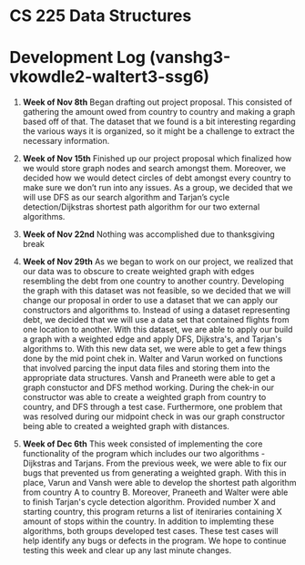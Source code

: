 # CS 225 Data Structures

# Development Log (vanshg3-vkowdle2-waltert3-ssg6)

1. **Week of Nov 8th** 
Began drafting out project proposal. This consisted of gathering the amount owed from country to country and making a graph based off of that. The dataset that we found is a bit interesting regarding the various ways it is organized, so it might be a challenge to extract the necessary information.
2. **Week of Nov 15th** 
Finished up our project proposal which finalized how we would store graph nodes and search amongst them. Moreover, we decided how we would detect circles of debt amongst every country to make sure we don’t run into any issues. As a group, we decided that we will use DFS as our search algorithm and Tarjan’s cycle detection/Dijkstras shortest path algorithm for our two external algorithms. 
2. **Week of Nov 22nd**
Nothing was accomplished due to thanksgiving break

3. **Week of Nov 29th**
As we began to work on our project, we realized that our data was to obscure to create weighted graph with edges resembling the debt from one country to another country. Developing the graph with this dataset was not feasible, so we decided that we will change our proposal in order to use a dataset that we can apply our constructors and algorithms to. Instead of using a dataset representing debt, we decided that we will use a data set that contained flights from one location to another. With this dataset, we are able to apply our build a graph with a weighted edge and apply DFS, Dijkstra's, and Tarjan's algorithms to. With this new data set, we were able to get a few things done by the mid point chek in. Walter and Varun worked on functions that involved parcing the input data files and storing them into the appropriate data structures. Vansh and Praneeth were able to get a graph constuctor and DFS method working. During the chek-in our constructor was able to create a weighted graph from country to country, and DFS through a test case. Furthermore, one problem that was resolved during our midpoint check in was our graph constructor being able to created a weighted graph with distances.

4. **Week of Dec 6th**
This week consisted of implementing the core functionality of the program which includes our two algorithms - Dijkstras and Tarjans. From the previous week, we were able to fix our bugs that prevented us from generating a weighted graph. With this in place, Varun and Vansh were able to develop the shortest path algorithm from country A to country B. Moreover, Praneeth and Walter were able to finish Tarjan's cycle detection algorithm. Provided number X and starting country, this program returns a list of iteniraries containing X amount of stops within the country. In addition to implemting these algorithms, both groups developed test cases. These test cases will help identify any bugs or defects in the program. We hope to continue testing this week and clear up any last minute changes. 
